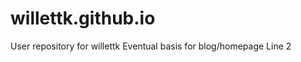 willettk.github.io
==================

User repository for willettk
Eventual basis for blog/homepage
Line 2